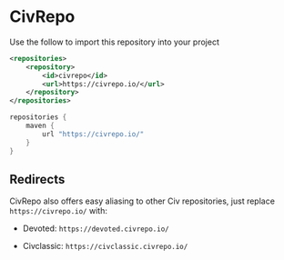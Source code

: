 # CivRepo

Use the follow to import this repository into your project

```xml
<repositories>
    <repository>
        <id>civrepo</id>
        <url>https://civrepo.io/</url>
    </repository>
</repositories>
```

```groovy
repositories {
    maven {
        url "https://civrepo.io/"
    }
}
```

## Redirects

CivRepo also offers easy aliasing to other Civ repositories, just replace `https://civrepo.io/` with:

- Devoted: `https://devoted.civrepo.io/`
    
- Civclassic: `https://civclassic.civrepo.io/`
